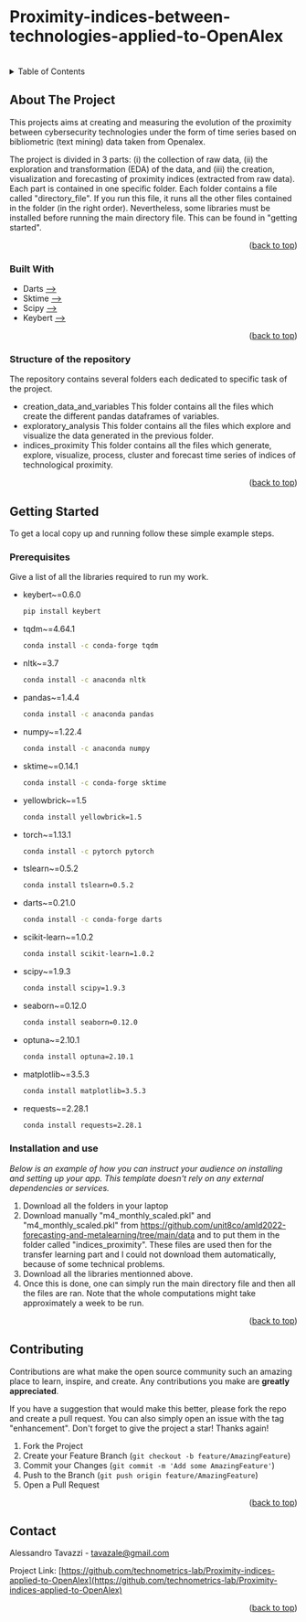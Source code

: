 # Proximity-indices-between-technologies-applied-to-OpenAlex

<!-- Improved compatibility of back to top link: See: https://github.com/othneildrew/Best-README-Template/pull/73 -->
<a name="readme-top"></a>
<!--
*** Thanks for checking out the Best-README-Template. If you have a suggestion
*** that would make this better, please fork the repo and create a pull request
*** or simply open an issue with the tag "enhancement".
*** Don't forget to give the project a star!
*** Thanks again! Now go create something AMAZING! :D
-->



<!-- PROJECT SHIELDS -->
<!--
*** I'm using markdown "reference style" links for readability.
*** Reference links are enclosed in brackets [ ] instead of parentheses ( ).
*** See the bottom of this document for the declaration of the reference variables
*** for contributors-url, forks-url, etc. This is an optional, concise syntax you may use.
*** https://www.markdownguide.org/basic-syntax/#reference-style-links
-->



<!-- PROJECT LOGO -->
<br />



<!-- TABLE OF CONTENTS -->
<details>
  <summary>Table of Contents</summary>
  <ol>
    <li>
      <a href="#about-the-project">About The Project</a>
      <ul>
        <li><a href="#built-with">Built With</a></li>
      </ul>
    </li>
    <li>
      <a href="#getting-started">Getting Started</a>
      <ul>
        <li><a href="#prerequisites">Prerequisites</a></li>
        <li><a href="#installation">Installation and use</a></li>
      </ul>
    </li>
    <li><a href="#contributing">Contributing</a></li>
    <li><a href="#contact">Contact</a></li>
    <li><a href="#acknowledgments">Acknowledgments</a></li>
  </ol>
</details>



<!-- ABOUT THE PROJECT -->
## About The Project

This projects aims at creating and measuring the evolution of the proximity between cybersecurity technologies under the form of time series based on bibliometric (text mining) data taken from Openalex.

The project is divided in 3 parts: (i) the collection of raw data, (ii) the exploration and transformation (EDA) of the data, and (iii) the creation, visualization and forecasting of proximity indices (extracted from raw data). Each part is contained in one specific folder. Each folder contains a file called "directory_file". If you run this file, it runs all the other files contained in the folder (in the right order).
Nevertheless, some libraries must be installed before running the main directory file. This can be found in "getting started".

<p align="right">(<a href="#readme-top">back to top</a>)</p>



### Built With

* Darts [-->][darts]
* Sktime [-->][sktime]
* Scipy [-->][scipy]
* Keybert [-->][keybert]

<p align="right">(<a href="#readme-top">back to top</a>)</p>

### Structure of the repository

The repository contains several folders each dedicated to specific task of the project.

* creation_data_and_variables
 This folder contains all the files which create the different pandas dataframes of variables.
* exploratory_analysis
 This folder contains all the files which explore and visualize the data generated in the previous folder.
* indices_proximity
 This folder contains all the files which generate, explore, visualize, process, cluster and forecast time series of 
 indices of technological proximity.

<p align="right">(<a href="#readme-top">back to top</a>)</p>



<!-- GETTING STARTED -->
## Getting Started

To get a local copy up and running follow these simple example steps.

### Prerequisites

Give a list of all the libraries required to run my work.
* keybert~=0.6.0 
  ```sh
  pip install keybert
  ```
* tqdm~=4.64.1
  ```sh
  conda install -c conda-forge tqdm
  ```
* nltk~=3.7
  ```sh
  conda install -c anaconda nltk
  ```
* pandas~=1.4.4
  ```sh
  conda install -c anaconda pandas
  ```  
* numpy~=1.22.4
  ```sh
  conda install -c anaconda numpy
  ```
* sktime~=0.14.1
  ```sh
  conda install -c conda-forge sktime
  ```
* yellowbrick~=1.5
  ```sh
  conda install yellowbrick=1.5
  ```
* torch~=1.13.1
  ```sh
  conda install -c pytorch pytorch
  ```
* tslearn~=0.5.2
  ```sh
  conda install tslearn=0.5.2
  ```
* darts~=0.21.0
  ```sh
  conda install -c conda-forge darts
  ```
* scikit-learn~=1.0.2
  ```sh
  conda install scikit-learn=1.0.2
  ```
* scipy~=1.9.3
  ```sh
  conda install scipy=1.9.3
  ```
* seaborn~=0.12.0
  ```sh
  conda install seaborn=0.12.0
  ```
* optuna~=2.10.1
  ```sh
  conda install optuna=2.10.1
  ```
* matplotlib~=3.5.3
  ```sh
  conda install matplotlib=3.5.3
  ```
* requests~=2.28.1
  ```sh
  conda install requests=2.28.1
  ```
  

### Installation and use

_Below is an example of how you can instruct your audience on installing and setting up your app. This template doesn't rely on any external dependencies or services._

1. Download all the folders in your laptop
2. Download manually "m4_monthly_scaled.pkl" and "m4_monthly_scaled.pkl" from https://github.com/unit8co/amld2022-forecasting-and-metalearning/tree/main/data and to put them in the folder called "indices_proximity". These files are used then for the transfer learning part and I could not download them automatically, because of some technical problems.
3. Download all the libraries mentionned above.
4. Once this is done, one can simply run the main directory file and then all the files are ran. Note that the whole computations might take approximately a week to be run.


<p align="right">(<a href="#readme-top">back to top</a>)</p>



<!-- CONTRIBUTING -->
## Contributing

Contributions are what make the open source community such an amazing place to learn, inspire, and create. Any contributions you make are **greatly appreciated**.

If you have a suggestion that would make this better, please fork the repo and create a pull request. You can also simply open an issue with the tag "enhancement".
Don't forget to give the project a star! Thanks again!

1. Fork the Project
2. Create your Feature Branch (`git checkout -b feature/AmazingFeature`)
3. Commit your Changes (`git commit -m 'Add some AmazingFeature'`)
4. Push to the Branch (`git push origin feature/AmazingFeature`)
5. Open a Pull Request

<p align="right">(<a href="#readme-top">back to top</a>)</p>


<!-- CONTACT -->
## Contact

Alessandro Tavazzi - tavazale@gmail.com

Project Link: [https://github.com/technometrics-lab/Proximity-indices-applied-to-OpenAlex](https://github.com/technometrics-lab/Proximity-indices-applied-to-OpenAlex)

<p align="right">(<a href="#readme-top">back to top</a>)</p>



<!-- MARKDOWN LINKS & IMAGES -->
<!-- https://www.markdownguide.org/basic-syntax/#reference-style-links -->


[contributors-shield]: https://img.shields.io/github/contributors/othneildrew/Best-README-Template.svg?style=for-the-badge
[contributors-url]: https://github.com/othneildrew/Best-README-Template/graphs/contributors
[forks-shield]: https://img.shields.io/github/forks/othneildrew/Best-README-Template.svg?style=for-the-badge
[forks-url]: https://github.com/othneildrew/Best-README-Template/network/members
[stars-shield]: https://img.shields.io/github/stars/othneildrew/Best-README-Template.svg?style=for-the-badge
[stars-url]: https://github.com/othneildrew/Best-README-Template/stargazers
[issues-shield]: https://img.shields.io/github/issues/othneildrew/Best-README-Template.svg?style=for-the-badge
[issues-url]: https://github.com/othneildrew/Best-README-Template/issues
[license-shield]: https://img.shields.io/github/license/othneildrew/Best-README-Template.svg?style=for-the-badge
[license-url]: https://github.com/othneildrew/Best-README-Template/blob/master/LICENSE.txt
[linkedin-shield]: https://img.shields.io/badge/-LinkedIn-black.svg?style=for-the-badge&logo=linkedin&colorB=555
[linkedin-url]: https://linkedin.com/in/othneildrew
[product-screenshot]: images/screenshot.png


[sktime]: https://www.sktime.org/en/stable/
[darts]: https://unit8co.github.io/darts/
[scipy]: https://scipy.org/
[keybert]: https://pypi.org/project/keybert/
